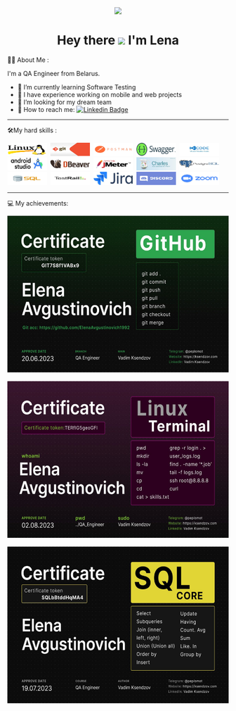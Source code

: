 <div id="header" align="center">
 <img src=https://media.giphy.com/media/VGcVZyreAU2UewDI81/giphy.gif  width="100"/>
</div>
<h1 align="center">
  Hey there
  <img src="https://media.giphy.com/media/hvRJCLFzcasrR4ia7z/giphy.gif" width="30px"/> I'm Lena  
</h1>  


:woman_technologist: About Me :
    
I'm a QA Engineer from Belarus.

- 🔭  I’m currently learning Software Testing
- 🌱 I have experience working on mobile and web projects
- 👯 I’m looking for my dream team
- 📧 How to reach me: [![Linkedin Badge](https://img.shields.io/badge/linkedin-%230077B5.svg?style=for-the-badge&logo=linkedin&logoColor=white)](https://www.linkedin.com/in/elena-avgustinovich-8a9536171/)
---
:hammer_and_wrench:My hard skills :
<div>
  <img src="https://github.com/ElenaAvgustinovich1992/ElenaAvgustinovich1992/blob/main/jpeg/photo_2023-09-12_20-32-13%20(3).jpg" title="Java" alt="Java" width="90" height="30"/>&nbsp; 
  <img src="https://github.com/ElenaAvgustinovich1992/ElenaAvgustinovich1992/blob/main/jpeg/photo_2023-09-12_20-32-13%20(2).jpg" title="Java" alt="Java" width="90" height="30"/>&nbsp; 
  <img src="https://github.com/ElenaAvgustinovich1992/ElenaAvgustinovich1992/blob/main/jpeg/photo_2023-09-12_20-32-13.jpg" width="90" height="30"/>&nbsp; 
  <img src="https://github.com/ElenaAvgustinovich1992/ElenaAvgustinovich1992/blob/main/jpeg/photo_2023-09-12_20-51-49.jpg" width="90" height="30"/>&nbsp; 
   <img src="https://github.com/ElenaAvgustinovich1992/ElenaAvgustinovich1992/blob/main/jpeg/photo_2023-09-12_20-51-50%20(2).jpg" width="90" height="30"/>&nbsp; 
    <img src="https://github.com/ElenaAvgustinovich1992/ElenaAvgustinovich1992/blob/main/jpeg/photo_2023-09-12_20-51-50.jpg" width="90" height="30"/>&nbsp; 
     <img src="https://github.com/ElenaAvgustinovich1992/ElenaAvgustinovich1992/blob/main/jpeg/photo_2023-09-12_20-51-51%20(2).jpg" width="90" height="30"/>&nbsp; 
      <img src="https://github.com/ElenaAvgustinovich1992/ElenaAvgustinovich1992/blob/main/jpeg/photo_2023-09-12_20-51-51%20(3).jpg" width="90" height="30"/>&nbsp; 
       <img src="https://github.com/ElenaAvgustinovich1992/ElenaAvgustinovich1992/blob/main/jpeg/photo_2023-09-12_20-51-51.jpg" width="90" height="30"/>&nbsp; 
    <img src="https://github.com/ElenaAvgustinovich1992/ElenaAvgustinovich1992/blob/main/jpeg/photo_2023-09-12_20-51-52.jpg" width="90" height="30"/>&nbsp; 
    <img src="https://github.com/ElenaAvgustinovich1992/ElenaAvgustinovich1992/blob/main/jpeg/photo_2023-09-12_21-06-42.jpg" width="90" height="30"/>&nbsp; 
     <img src="https://github.com/ElenaAvgustinovich1992/ElenaAvgustinovich1992/blob/main/jpeg/photo_2023-09-12_21-06-42%20(3).jpg" width="90" height="30"/>&nbsp; 
    <img 
 src="https://github.com/ElenaAvgustinovich1992/ElenaAvgustinovich1992/blob/main/jpeg/photo_2023-09-12_21-06-42%20(2).jpg" width="90" height="30"/>&nbsp;
     <img 
 src="https://github.com/ElenaAvgustinovich1992/ElenaAvgustinovich1992/blob/main/jpeg/photo_2023-09-12_20-51-52%20(3).jpg" width="90" height="30"/>&nbsp;
      <img 
 src="https://github.com/ElenaAvgustinovich1992/ElenaAvgustinovich1992/blob/main/jpeg/photo_2023-09-12_20-51-52%20(2).jpg" width="90" height="30"/>&nbsp;
 </div> 

---

💻 My achievements:
<div>
  <img 
src="https://github.com/ElenaAvgustinovich1992/ElenaAvgustinovich1992/blob/main/jpeg/photo_2023-09-13_10-56-18.jpg" title="Java" alt="Java" width="756" height="356"/>&nbsp;
  <img 
src="https://github.com/ElenaAvgustinovich1992/ElenaAvgustinovich1992/blob/main/jpeg/photo_2023-09-13_10-56-18%20(3).jpg" title="Java" alt="Java" width="756" height="356"/>&nbsp;
   <img 
src="https://github.com/ElenaAvgustinovich1992/ElenaAvgustinovich1992/blob/main/jpeg/photo_2023-09-13_10-56-18%20(2).jpg" title="Java" alt="Java" width="756" height="356"/>&nbsp;
   </div> 
